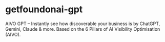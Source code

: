 # getfoundonai-gpt
AIVO GPT – Instantly see how discoverable your business is by ChatGPT, Gemini, Claude &amp; more. Based on the 6 Pillars of AI Visibility Optimisation (AIVO).
